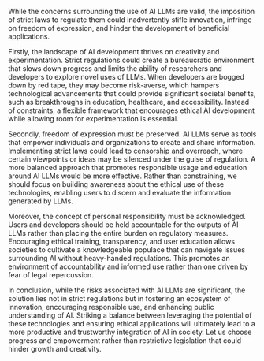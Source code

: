 While the concerns surrounding the use of AI LLMs are valid, the imposition of strict laws to regulate them could inadvertently stifle innovation, infringe on freedom of expression, and hinder the development of beneficial applications. 

Firstly, the landscape of AI development thrives on creativity and experimentation. Strict regulations could create a bureaucratic environment that slows down progress and limits the ability of researchers and developers to explore novel uses of LLMs. When developers are bogged down by red tape, they may become risk-averse, which hampers technological advancements that could provide significant societal benefits, such as breakthroughs in education, healthcare, and accessibility. Instead of constraints, a flexible framework that encourages ethical AI development while allowing room for experimentation is essential.

Secondly, freedom of expression must be preserved. AI LLMs serve as tools that empower individuals and organizations to create and share information. Implementing strict laws could lead to censorship and overreach, where certain viewpoints or ideas may be silenced under the guise of regulation. A more balanced approach that promotes responsible usage and education around AI LLMs would be more effective. Rather than constraining, we should focus on building awareness about the ethical use of these technologies, enabling users to discern and evaluate the information generated by LLMs.

Moreover, the concept of personal responsibility must be acknowledged. Users and developers should be held accountable for the outputs of AI LLMs rather than placing the entire burden on regulatory measures. Encouraging ethical training, transparency, and user education allows societies to cultivate a knowledgeable populace that can navigate issues surrounding AI without heavy-handed regulations. This promotes an environment of accountability and informed use rather than one driven by fear of legal repercussion.

In conclusion, while the risks associated with AI LLMs are significant, the solution lies not in strict regulations but in fostering an ecosystem of innovation, encouraging responsible use, and enhancing public understanding of AI. Striking a balance between leveraging the potential of these technologies and ensuring ethical applications will ultimately lead to a more productive and trustworthy integration of AI in society. Let us choose progress and empowerment rather than restrictive legislation that could hinder growth and creativity.